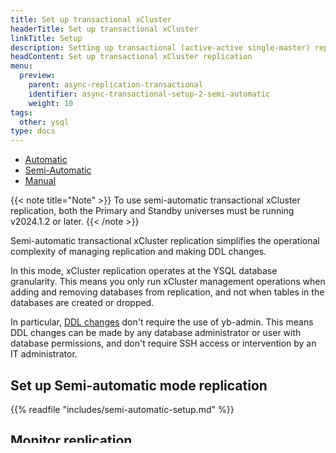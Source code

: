 ```yaml
---
title: Set up transactional xCluster
headerTitle: Set up transactional xCluster
linkTitle: Setup
description: Setting up transactional (active-active single-master) replication between two YB universes
headContent: Set up transactional xCluster replication
menu:
  preview:
    parent: async-replication-transactional
    identifier: async-transactional-setup-2-semi-automatic
    weight: 10
tags:
  other: ysql
type: docs
---
```


<ul class="nav nav-tabs-alt nav-tabs-yb">
  <li >
    <a href="../async-transactional-setup-automatic/" class="nav-link">
      Automatic
    </a>
  </li>
  <li >
    <a href="../async-transactional-setup-semi-automatic/" class="nav-link active">
      Semi-Automatic
    </a>
  </li>
  <li >
    <a href="../async-transactional-setup-manual/" class="nav-link">
      Manual
    </a>
  </li>
</ul>

{{< note title="Note" >}}
To use semi-automatic transactional xCluster replication, both the Primary and Standby universes must be running v2024.1.2 or later.
{{< /note >}}

Semi-automatic transactional xCluster replication simplifies the operational complexity of managing replication and making DDL changes.

In this mode, xCluster replication operates at the YSQL database granularity. This means you only run xCluster management operations when adding and removing databases from replication, and not when tables in the databases are created or dropped.

In particular, [DDL changes](#making-ddl-changes) don't require the use of yb-admin. This means DDL changes can be made by any database administrator or user with database permissions, and don't require SSH access or intervention by an IT administrator.

## Set up Semi-automatic mode replication

{{% readfile "includes/semi-automatic-setup.md" %}}

## Monitor replication
For information on monitoring xCluster replication, refer to [Monitor xCluster](../../../../launch-and-manage/monitor-and-alert/xcluster-monitor/).


## Add a database to a replication group

{{% readfile "includes/transactional-add-db.md" %}}


## Remove a database from a replication group

{{% readfile "includes/transactional-remove-db.md" %}}

## Drop xCluster replication group

{{% readfile "includes/transactional-drop.md" %}}

## Making DDL changes
When performing any DDL operation on databases using semi-automatic transactional xCluster replication (such as creating, altering, or dropping tables, indexes, or partitions), do the following:

1. Execute the DDL on Primary.
1. Execute the DDL on Standby.

The xCluster configuration is updated automatically. You can insert data into the table as soon as it is created on Primary.

When new tables are created with CREATE TABLE, CREATE INDEX, or CREATE TABLE PARTITION OF on the Primary universe, new streams are automatically created. Because this happens alongside the DDL, the new tables are checkpointed at the start of the WAL.

When the same DDL is run on the Standby, the stream info is automatically fetched from the Primary and the table is added to replication using the pre-created stream.

Similarly on table drop, after both sides drop the table, the streams are automatically removed.

When making DDL changes, keep in mind the following:

- DDLs have to be executed on the Standby universe in the same order in which they were executed on the Primary universe.
- When executing multiple schema changes for a given table, each DDL has to be run on both universes before the next DDL/schema change can be performed.
